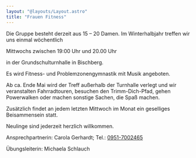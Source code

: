 ```yaml
---
layout: "@layouts/Layout.astro"
title: "Frauen Fitness"
---
```


Die Gruppe besteht derzeit aus 15 – 20 Damen.
Im Winterhalbjahr treffen wir uns einmal wöchentlich

Mittwochs zwischen 19:00 Uhr und 20.00 Uhr

in der Grundschulturnhalle in Bischberg.

Es wird Fitness- und Problemzonengymnastik mit Musik angeboten.

Ab ca. Ende Mai wird der Treff außerhalb der Turnhalle verlegt und wir veranstalten Fahrradtouren, besuchen den Trimm-Dich-Pfad, gehen Powerwalken oder machen sonstige Sachen, die Spaß machen.

Zusätzlich findet an jedem letzten Mittwoch im Monat ein geselliges Beisammensein statt.

Neulinge sind jederzeit herzlich willkommen.

Ansprechpartnerin: Carola Gerhardt; Tel.: [0951-7002465](tel://09517002465)

Übungsleiterin: Michaela Schlauch
